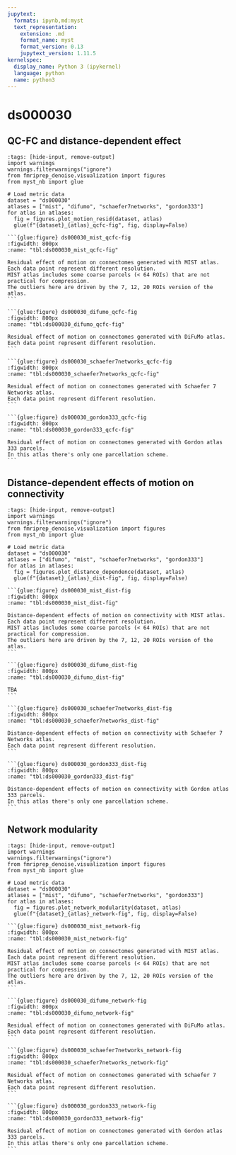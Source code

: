 ```yaml
---
jupytext:
  formats: ipynb,md:myst
  text_representation:
    extension: .md
    format_name: myst
    format_version: 0.13
    jupytext_version: 1.11.5
kernelspec:
  display_name: Python 3 (ipykernel)
  language: python
  name: python3
---
```


# ds000030

## QC-FC and distance-dependent effect
<!-- 
No denoise strategy removed the correlation with motion captured by mean framewise displacement. 
`aroma`, `compcor6`, and `simple` reduced the correlation between connectivity edges and mean framewise displacement. 
`scrubbing` and `scrubbing+gsr` performed the best, as seen in previous work {cite:p}`power_recent_2015`. 
`compcor`, which applies compcor-based regressors covering 50% of the variance, performs worse than the connectome baseline created with high-pass filtered time series. 
Surprisingly, all strategies with global signal regression underperform, contradicting the existing literature {cite:p}`ciric_benchmarking_2017` {cite:p}`parkes_evaluation_2018`. -->

```{code-cell} ipython3
:tags: [hide-input, remove-output]
import warnings
warnings.filterwarnings("ignore")
from fmriprep_denoise.visualization import figures
from myst_nb import glue

# Load metric data
dataset = "ds000030"
atlases = ["mist", "difumo", "schaefer7networks", "gordon333"]
for atlas in atlases:
  fig = figures.plot_motion_resid(dataset, atlas)
  glue(f"{dataset}_{atlas}_qcfc-fig", fig, display=False)
```

````{tabbed} MIST
```{glue:figure} ds000030_mist_qcfc-fig
:figwidth: 800px
:name: "tbl:ds000030_mist_qcfc-fig"

Residual effect of motion on connectomes generated with MIST atlas. 
Each data point represent different resolution.
MIST atlas includes some coarse parcels (< 64 ROIs) that are not practical for compression.
The outliers here are driven by the 7, 12, 20 ROIs version of the atlas.
```
````

````{tabbed} DiFuMo
```{glue:figure} ds000030_difumo_qcfc-fig
:figwidth: 800px
:name: "tbl:ds000030_difumo_qcfc-fig"

Residual effect of motion on connectomes generated with DiFuMo atlas. 
Each data point represent different resolution.
```
````

````{tabbed} Schaefer 7 Networks
```{glue:figure} ds000030_schaefer7networks_qcfc-fig
:figwidth: 800px
:name: "tbl:ds000030_schaefer7networks_qcfc-fig"

Residual effect of motion on connectomes generated with Schaefer 7 Networks atlas. 
Each data point represent different resolution.
```
````

````{tabbed} Gordon 333 parcels
```{glue:figure} ds000030_gordon333_qcfc-fig
:figwidth: 800px
:name: "tbl:ds000030_gordon333_qcfc-fig"

Residual effect of motion on connectomes generated with Gordon atlas 333 parcels. 
In this atlas there's only one parcellation scheme.
```
````

## Distance-dependent effects of motion on connectivity

<!-- Consistent with the literature, `aroma` reduces the distance dependency of motion on connectivity.  -->

```{code-cell} ipython3
:tags: [hide-input, remove-output]
import warnings
warnings.filterwarnings("ignore")
from fmriprep_denoise.visualization import figures
from myst_nb import glue

# Load metric data
dataset = "ds000030"
atlases = ["difumo", "mist", "schaefer7networks", "gordon333"]
for atlas in atlases:
  fig = figures.plot_distance_dependence(dataset, atlas)
  glue(f"{dataset}_{atlas}_dist-fig", fig, display=False)
```

````{tabbed} MIST
```{glue:figure} ds000030_mist_dist-fig
:figwidth: 800px
:name: "tbl:ds000030_mist_dist-fig"

Distance-dependent effects of motion on connectivity with MIST atlas. 
Each data point represent different resolution.
MIST atlas includes some coarse parcels (< 64 ROIs) that are not practical for compression.
The outliers here are driven by the 7, 12, 20 ROIs version of the atlas.
```
````

````{tabbed} DiFuMo
```{glue:figure} ds000030_difumo_dist-fig
:figwidth: 800px
:name: "tbl:ds000030_difumo_dist-fig"

TBA
```
````

````{tabbed} Schaefer 7 Networks
```{glue:figure} ds000030_schaefer7networks_dist-fig
:figwidth: 800px
:name: "tbl:ds000030_schaefer7networks_dist-fig"

Distance-dependent effects of motion on connectivity with Schaefer 7 Networks atlas. 
Each data point represent different resolution.
```
````

````{tabbed} Gordon 333 parcels
```{glue:figure} ds000030_gordon333_dist-fig
:figwidth: 800px
:name: "tbl:ds000030_gordon333_dist-fig"

Distance-dependent effects of motion on connectivity with Gordon atlas 333 parcels. 
In this atlas there's only one parcellation scheme.
```
````


## Network modularity
<!-- 
All strategies increased the overall network modularity compared to the `baseline`, with scrubbing based methods performing the best out of all. 
GSR-based strategies improved the network modularity compared to their conunterparts.
The correlation between modularity quality and motion for each denoising approach shows that compcor-based and ICA-AROMA strategies are the best at eliminating correlations between motion and modularity. -->

```{code-cell} ipython3
:tags: [hide-input, remove-output]
import warnings
warnings.filterwarnings("ignore")
from fmriprep_denoise.visualization import figures
from myst_nb import glue

# Load metric data
dataset = "ds000030"
atlases = ["mist", "difumo", "schaefer7networks", "gordon333"]
for atlas in atlases:
  fig = figures.plot_network_modularity(dataset, atlas)
  glue(f"{dataset}_{atlas}_network-fig", fig, display=False)
```

````{tabbed} MIST
```{glue:figure} ds000030_mist_network-fig
:figwidth: 800px
:name: "tbl:ds000030_mist_network-fig"

Residual effect of motion on connectomes generated with MIST atlas. 
Each data point represent different resolution.
MIST atlas includes some coarse parcels (< 64 ROIs) that are not practical for compression.
The outliers here are driven by the 7, 12, 20 ROIs version of the atlas.
```
````

````{tabbed} DiFuMo
```{glue:figure} ds000030_difumo_network-fig
:figwidth: 800px
:name: "tbl:ds000030_difumo_network-fig"

Residual effect of motion on connectomes generated with DiFuMo atlas. 
Each data point represent different resolution.
```
````

````{tabbed} Schaefer 7 Networks
```{glue:figure} ds000030_schaefer7networks_network-fig
:figwidth: 800px
:name: "tbl:ds000030_schaefer7networks_network-fig"

Residual effect of motion on connectomes generated with Schaefer 7 Networks atlas. 
Each data point represent different resolution.
```
````

````{tabbed} Gordon 333 parcels
```{glue:figure} ds000030_gordon333_network-fig
:figwidth: 800px
:name: "tbl:ds000030_gordon333_network-fig"

Residual effect of motion on connectomes generated with Gordon atlas 333 parcels. 
In this atlas there's only one parcellation scheme.
```
````